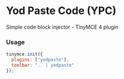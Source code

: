 Yod Paste Code (YPC)
======================================
Simple code block injector - TinyMCE 4 plugin

### Usage

```Javascript
tinymce.init({
  plugins: ["yodpaste"],
  toolbar: ".. | yodpaste"
});
```
